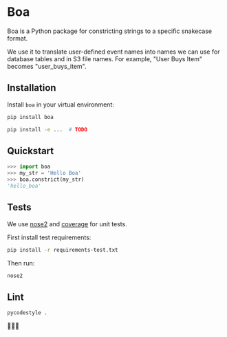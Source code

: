 # Boa

Boa is a Python package for constricting strings to a specific snakecase format.

We use it to translate user-defined event names into names we can use for database tables and in S3 file names. For example, "User Buys Item" becomes "user_buys_item".

## Installation

Install `boa` in your virtual environment:

```bash
pip install boa
```

```bash
pip install -e ...  # TODO
```

## Quickstart

```python
>>> import boa
>>> my_str = 'Hello Boa'
>>> boa.constrict(my_str)
'hello_boa'
```

## Tests

We use [nose2][nose2-pypi] and [coverage][coverage-pypi] for unit tests.

First install test requirements:

```bash
pip install -r requirements-test.txt
```

Then run:

```bash
nose2
```

## Lint

```bash
pycodestyle .
```

🐍️🐍️🐍️

[coverage-pypi]: https://pypi.python.org/pypi/coverage
[nose2-pypi]: https://pypi.python.org/pypi/nose2
